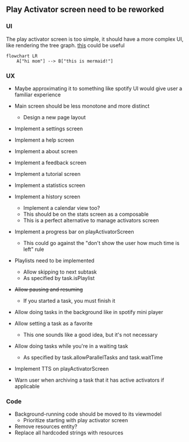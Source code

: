 ## Play Activator screen need to be reworked

### UI

The play activator screen is too simple, it should have a more complex UI, like rendering the tree
graph. [this](https://github.com/patrykandpatrick/vico?tab=Apache-2.0-1-ov-file#readme) could be
useful

```mermaid
flowchart LR
    A["hi mom"] --> B["this is mermaid!"]
```

### UX

- Maybe approximating it to something like spotify UI would give user a familiar experience
- Main screen should be less monotone and more distinct
    - Design a new page layout
- Implement a settings screen
- Implement a help screen
- Implement a about screen
- Implement a feedback screen
- Implement a tutorial screen
- Implement a statistics screen
- Implement a history screen
    - Implement a calendar view too?
    - This should be on the stats screen as a composable
    - This is a perfect alternative to manage activators screen
- Implement a progress bar on playActivatorScreen
  - This could go against the "don't show the user how much time is left" rule

- Playlists need to be implemented
    - Allow skipping to next subtask
    - As specified by task.isPlaylist
- ~~Allow pausing and resuming~~
    - If you started a task, you must finish it
- Allow doing tasks in the background like in spotify mini player
- Allow setting a task as a favorite
    - This one sounds like a good idea, but it's not necessary
- Allow doing tasks while you're in a waiting task
    - As specified by task.allowParallelTasks and task.waitTime
- Implement TTS on playActivatorScreen
- Warn user when archiving a task that it has active activators if applicable

### Code

- Background-running code should be moved to its viewmodel
    - Prioritize starting with play activator screen
- Remove resources entity?
- Replace all hardcoded strings with resources
